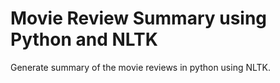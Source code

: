 # Movie Review Summary using Python and NLTK
Generate summary of the movie reviews in python using NLTK. 
